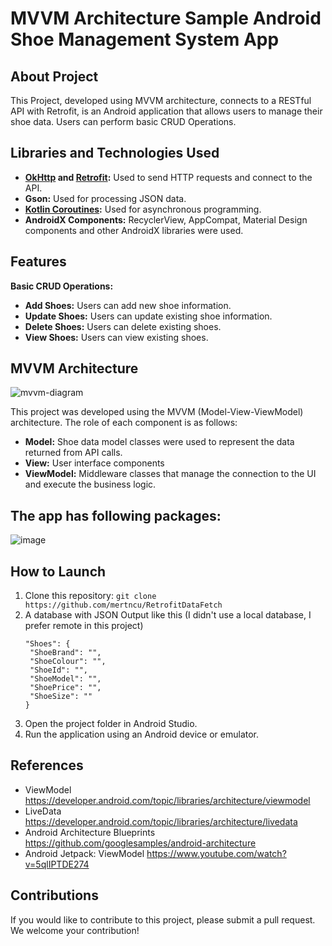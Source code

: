 # MVVM Architecture Sample Android Shoe Management System App

## About Project
This Project, developed using MVVM architecture, connects to a RESTful API with Retrofit, is an Android application that allows users to manage their shoe data. Users can perform basic CRUD Operations.

## Libraries and Technologies Used

- **[OkHttp](https://square.github.io/okhttp/) and [Retrofit](https://square.github.io/retrofit/):** Used to send HTTP requests and connect to the API.
- **Gson:** Used for processing JSON data.
- **[Kotlin Coroutines](https://github.com/Kotlin/kotlinx.coroutines):** Used for asynchronous programming.
- **AndroidX Components:** RecyclerView, AppCompat, Material Design components and other AndroidX libraries were used.

## Features
**Basic CRUD Operations:**
- **Add Shoes:** Users can add new shoe information.
- **Update Shoes:** Users can update existing shoe information.
- **Delete Shoes:** Users can delete existing shoes.
- **View Shoes:** Users can view existing shoes.


## MVVM Architecture

![mvvm-diagram](https://github.com/mertncu/Kotlin-MVVM-Architecture-Sample/assets/86873433/2d9d544a-ef43-4b79-aec1-d0c6fd95ad4f)


This project was developed using the MVVM (Model-View-ViewModel) architecture. The role of each component is as follows:

- **Model:** Shoe data model classes were used to represent the data returned from API calls.
- **View:** User interface components
- **ViewModel:** Middleware classes that manage the connection to the UI and execute the business logic.

## The app has following packages:

![image](https://github.com/mertncu/Kotlin-MVVM-Architecture-Sample/assets/86873433/289fd938-bdc4-4d96-b5fb-704a1f8ca293)


## How to Launch

1. Clone this repository: `git clone https://github.com/mertncu/RetrofitDataFetch`
2. A database with JSON Output like this (I didn't use a local database, I prefer remote in this project)
   ```
   "Shoes": {
    "ShoeBrand": "",
    "ShoeColour": "",
    "ShoeId": "",
    "ShoeModel": "",
    "ShoePrice": "",
    "ShoeSize": ""
   }
   ```
4. Open the project folder in Android Studio.
5. Run the application using an Android device or emulator.

## References

- ViewModel https://developer.android.com/topic/libraries/architecture/viewmodel
- LiveData https://developer.android.com/topic/libraries/architecture/livedata
- Android Architecture Blueprints https://github.com/googlesamples/android-architecture
- Android Jetpack: ViewModel https://www.youtube.com/watch?v=5qlIPTDE274

## Contributions

If you would like to contribute to this project, please submit a pull request. We welcome your contribution!
